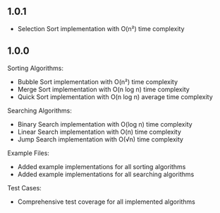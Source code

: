 ## 1.0.1

- Selection Sort implementation with O(n²) time complexity

## 1.0.0

Sorting Algorithms:

- Bubble Sort implementation with O(n²) time complexity
- Merge Sort implementation with O(n log n) time complexity
- Quick Sort implementation with O(n log n) average time complexity

Searching Algorithms:

- Binary Search implementation with O(log n) time complexity
- Linear Search implementation with O(n) time complexity
- Jump Search implementation with O(√n) time complexity

Example Files:

- Added example implementations for all sorting algorithms
- Added example implementations for all searching algorithms

Test Cases:

- Comprehensive test coverage for all implemented algorithms

